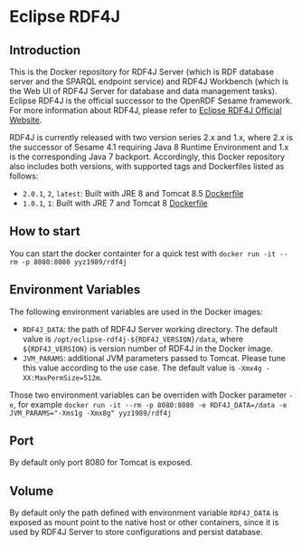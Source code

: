 # Eclipse RDF4J

## Introduction

This is the Docker repository for RDF4J Server (which is RDF database server and the SPARQL endpoint service) and RDF4J Workbench (which is the Web UI of RDF4J Server for database and data management tasks). Eclipse RDF4J is the official successor to the OpenRDF Sesame framework. For more information about RDF4J, please refer to [Eclipse RDF4J Official Website](http://rdf4j.org/).

RDF4J is currently released with two version series 2.x and 1.x, where 2.x is the successor of Sesame 4.1 requiring Java 8 Runtime Environment and 1.x is the corresponding Java 7 backport. Accordingly, this Docker repository also includes both versions, with supported tags and Dockerfiles listed as follows:
* `2.0.1`, `2`, `latest`: Built with JRE 8 and Tomcat 8.5 [Dockerfile](https://github.com/yyz1989/docker-rdf4j/blob/master/2/2.0.1/Dockerfile)
* `1.0.1`, `1`: Built with JRE 7 and Tomcat 8 [Dockerfile](https://github.com/yyz1989/docker-rdf4j/blob/master/1/1.0.1/Dockerfile)

## How to start

You can start the docker containter for a quick test with
```docker run -it --rm -p 8080:8080 yyz1989/rdf4j```

## Environment Variables

The following environment variables are used in the Docker images:
* ```RDF4J_DATA```: the path of RDF4J Server working directory. The default value is ```/opt/eclipse-rdf4j-${RDF4J_VERSION}/data```, where ```${RDF4J_VERSION}``` is version number of RDF4J in the Docker image.
* ```JVM_PARAMS```: additional JVM parameters passed to Tomcat. Please tune this value according to the use case. The default value is ```-Xmx4g -XX:MaxPermSize=512m```.

Those two environment variables can be overriden with Docker parameter ```-e```, for example
```docker run -it --rm -p 8080:8080 -e RDF4J_DATA=/data -e JVM_PARAMS="-Xms1g -Xmx8g" yyz1989/rdf4j```

## Port

By default only port 8080 for Tomcat is exposed.

## Volume

By default only the path defined with environment variable ```RDF4J_DATA``` is exposed as mount point to the native host or other containers, since it is used by RDF4J Server to store configurations and persist database. 
